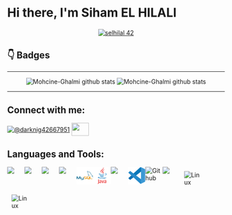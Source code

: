 # Hi there, I'm Siham EL HILALI

<p align="center">
<a href=""><img src="https://badge.mediaplus.ma/binary/selhilal" alt="selhilal 42" align="center" style="left: 50%"/></a>
 </p>

## 👇 Badges

---

<p align="center">
 <img src="https://github-readme-stats.vercel.app/api?username=Sihamhilali&hide_border=true&show_icons=true&title_color=ffffff&text_color=c9cacc&icon_color=2bbc8a&bg_color=1d1f21" alt="Mohcine-Ghalmi github stats">
  
<img src="https://github-readme-stats.vercel.app/api/top-langs/?username=Sihamhilali&layout=compact&hide_border=true&title_color=ffffff&text_color=c9cacc&icon_color=2bbc8a&bg_color=1d1f21" alt="Mohcine-Ghalmi github stats">
</p>

---

<h2 align="left">Connect with me:</h2>
<p align="left">
<a href="https://twitter.com/Hilali5Siham" target="blank"><img align="center" src="https://raw.githubusercontent.com/rahuldkjain/github-profile-readme-generator/master/src/images/icons/Social/twitter.svg" alt="@darknig42667951" height="30" width="40" /></a>
<a href="https://www.linkedin.com/in/siham-elhilali-113056215/" target="blank"><img align="center" src="https://raw.githubusercontent.com/rahuldkjain/github-profile-readme-generator/master/src/images/icons/Social/linked-in-alt.svg" height="30" width="40" /></a>
</p>

<h2 align="left">Languages and Tools:</h2>
<img width="40px" align="left" src="https://cdn.jsdelivr.net/gh/devicons/devicon/icons/html5/html5-original-wordmark.svg" />
<img width="40px" align="left" src="https://cdn.jsdelivr.net/gh/devicons/devicon/icons/css3/css3-original-wordmark.svg" />
<img width="40px" align="left" src="https://cdn.jsdelivr.net/gh/devicons/devicon/icons/javascript/javascript-original.svg" />
<img width="40px" align="left" src="https://cdn.jsdelivr.net/gh/devicons/devicon/icons/git/git-original.svg" />
<img src="https://raw.githubusercontent.com/devicons/devicon/master/icons/mysql/mysql-original-wordmark.svg" alt="mysql" width="40px" align="left"/>
<img src="https://raw.githubusercontent.com/devicons/devicon/master/icons/java/java-original-wordmark.svg" alt="java" width="40px" align="left"/>
<img width="40px" align="left" src="https://cdn.jsdelivr.net/gh/devicons/devicon/icons/c/c-original.svg" />
 <img  src="https://raw.githubusercontent.com/devicons/devicon/1119b9f84c0290e0f0b38982099a2bd027a48bf1/icons/vscode/vscode-original.svg" alt="VSCode" width="40px" align="left"/>
 <img width="40px" align="left" src="https://github.com/CyrisXD/CyrisXD/raw/master/assets/Github.png" alt="Github"/> 
 <img width="40px" align="left" src="https://www.vectorlogo.zone/logos/gnu_bash/gnu_bash-icon.svg" />
 <img style="margin: 10px" src="https://profilinator.rishav.dev/skills-assets/linux-original.svg" alt="Linux" width="40px" align="left"/>  
 <img style="margin: 10px" src="https://user-images.githubusercontent.com/93329282/204889304-49859c25-49b1-4f98-a900-048ec928f03d.png" alt="Linux" width="40px" align="left"/> 


